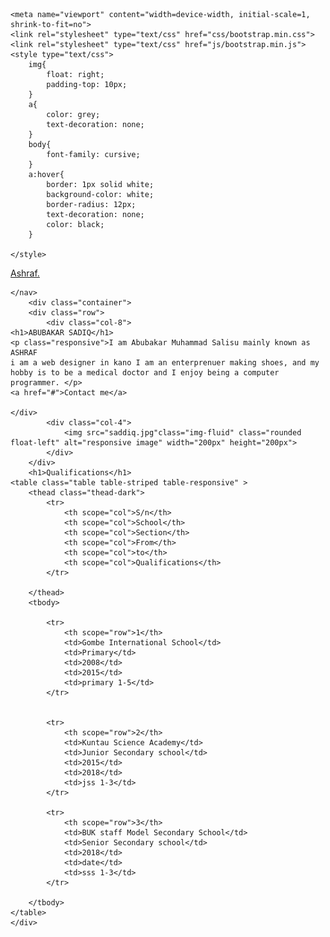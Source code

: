 <!DOCTYPE html>
<html>
<head>
	<title>Advert</title>

	<meta name="viewport" content="width=device-width, initial-scale=1, shrink-to-fit=no">
	<link rel="stylesheet" type="text/css" href="css/bootstrap.min.css">
	<link rel="stylesheet" type="text/css" href="js/bootstrap.min.js">
	<style type="text/css">
		img{
			float: right;
			padding-top: 10px;
		}
		a{
			color: grey;
			text-decoration: none;
		}
		body{
			font-family: cursive;
		}
		a:hover{
			border: 1px solid white;
			background-color: white;
			border-radius: 12px;
			text-decoration: none;
			color: black;
		}

	</style>
</head>
<body class="bg-info" >
	<div class="container">
	<nav class="navbar navbar-expand-lg navbar-dark bg-dark">
		<a class="navbar-brand" href="#">Ashraf.</a>
		
	</nav>
		<div class="container">
		<div class="row">
			<div class="col-8">
	<h1>ABUBAKAR SADIQ</h1>
	<p class="responsive">I am Abubakar Muhammad Salisu mainly known as ASHRAF
	i am a web designer in kano I am an enterprenuer making shoes, and my hobby is to be a medical doctor and I enjoy being a computer programmer. </p>
	<a href="#">Contact me</a>
	
	</div>
			<div class="col-4">
				<img src="saddiq.jpg"class="img-fluid" class="rounded float-left" alt="responsive image" width="200px" height="200px">
			</div>
		</div>
		<h1>Qualifications</h1>
	<table class="table table-striped table-responsive" >
		<thead class="thead-dark">
			<tr>
				<th scope="col">S/n</th>
				<th scope="col">School</th>
				<th scope="col">Section</th>
				<th scope="col">From</th>
				<th scope="col">to</th>
				<th scope="col">Qualifications</th>
			</tr>

		</thead>
		<tbody>
		
			<tr>
				<th scope="row">1</th>
				<td>Gombe International School</td>
				<td>Primary</td>
				<td>2008</td>
				<td>2015</td>
				<td>primary 1-5</td>
			</tr>
	
	
			<tr>
				<th scope="row">2</th>
				<td>Kuntau Science Academy</td>
				<td>Junior Secondary school</td>
				<td>2015</td>
				<td>2018</td>
				<td>jss 1-3</td>
			</tr>
		
			<tr>
				<th scope="row">3</th>
				<td>BUK staff Model Secondary School</td>
				<td>Senior Secondary school</td>
				<td>2018</td>
				<td>date</td>
				<td>sss 1-3</td>
			</tr>
			
		</tbody>
	</table>
	</div>
</body>
</html>
